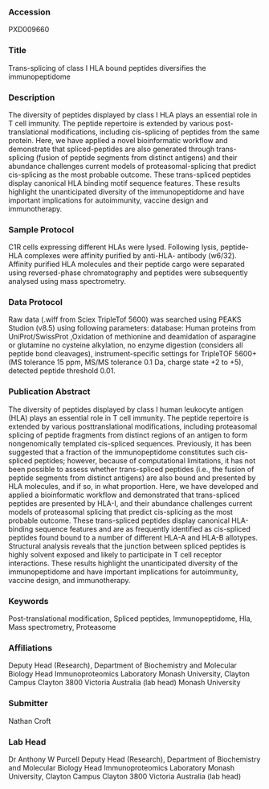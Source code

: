 ### Accession
PXD009660

### Title
Trans-splicing of class I HLA bound peptides diversifies the immunopeptidome

### Description
The diversity of peptides displayed by class I HLA plays an essential role in T cell immunity.  The peptide repertoire is extended by various post-translational modifications, including cis-splicing of peptides from the same protein. Here, we have applied a novel bioinformatic workflow and demonstrate that spliced-peptides are also generated through trans-splicing (fusion of peptide segments from distinct antigens) and their abundance challenges current models of proteasomal-splicing that predict cis-splicing as the most probable outcome. These trans-spliced peptides display canonical HLA binding motif sequence features. These results highlight the unanticipated diversity of the immunopeptidome and have important implications for autoimmunity, vaccine design and immunotherapy.

### Sample Protocol
C1R cells expressing different HLAs were lysed. Following lysis, peptide-HLA complexes were affinity purified by anti-HLA- antibody (w6/32). Affinity purified HLA molecules and their peptide cargo were separated using reversed-phase chromatography and peptides were subsequently analysed using mass spectrometry.

### Data Protocol
Raw data (.wiff from Sciex TripleTof 5600) was searched using PEAKS Studion (v8.5) using following parameters: database: Human proteins from UniProt/SwissProt ,Oxidation of methionine and deamidation of asparagine or glutamine no cysteine alkylation, no enzyme digestion (considers all peptide bond cleavages), instrument-specific settings for TripleTOF 5600+ (MS tolerance 15 ppm, MS/MS tolerance 0.1 Da, charge state +2 to +5), detected peptide threshold 0.01.

### Publication Abstract
The diversity of peptides displayed by class I human leukocyte antigen (HLA) plays an essential role in T cell immunity. The peptide repertoire is extended by various posttranslational modifications, including proteasomal splicing of peptide fragments from distinct regions of an antigen to form nongenomically templated cis-spliced sequences. Previously, it has been suggested that a fraction of the immunopeptidome constitutes such cis-spliced peptides; however, because of computational limitations, it has not been possible to assess whether trans-spliced peptides (i.e., the fusion of peptide segments from distinct antigens) are also bound and presented by HLA molecules, and if so, in what proportion. Here, we have developed and applied a bioinformatic workflow and demonstrated that trans-spliced peptides are presented by HLA-I, and their abundance challenges current models of proteasomal splicing that predict cis-splicing as the most probable outcome. These trans-spliced peptides display canonical HLA-binding sequence features and are as frequently identified as cis-spliced peptides found bound to a number of different HLA-A and HLA-B allotypes. Structural analysis reveals that the junction between spliced peptides is highly solvent exposed and likely to participate in T cell receptor interactions. These results highlight the unanticipated diversity of the immunopeptidome and have important implications for autoimmunity, vaccine design, and immunotherapy.

### Keywords
Post-translational modification, Spliced peptides, Immunopeptidome, Hla, Mass spectrometry, Proteasome

### Affiliations
Deputy Head (Research), Department of Biochemistry and Molecular Biology Head Immunoproteomics Laboratory Monash University, Clayton Campus Clayton 3800 Victoria Australia (lab head)
Monash University

### Submitter
Nathan Croft

### Lab Head
Dr Anthony W Purcell
Deputy Head (Research), Department of Biochemistry and Molecular Biology Head Immunoproteomics Laboratory Monash University, Clayton Campus Clayton 3800 Victoria Australia (lab head)


